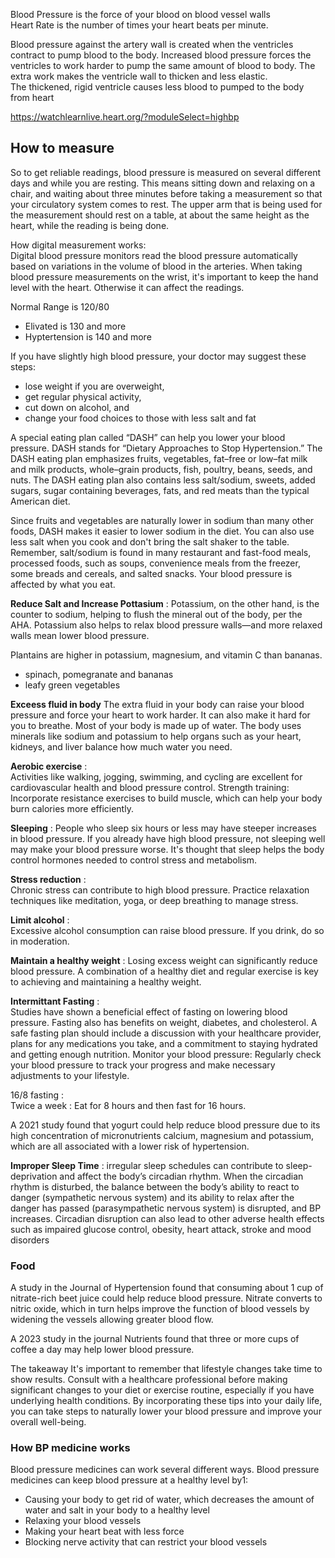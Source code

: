 Blood Pressure is the force of your blood on blood vessel walls     
Heart Rate is the number of times your heart beats per minute.   

Blood pressure against the artery wall is created when the ventricles contract to pump blood to the body. 
Increased blood pressure forces the ventricles to work harder to pump the same amount of blood to body. The extra work makes the ventricle wall to thicken and less elastic.  
The thickened, rigid ventricle causes less blood to pumped to the body from heart

https://watchlearnlive.heart.org/?moduleSelect=highbp


## How to measure
So to get reliable readings, blood pressure is measured on several different days and while you are resting. This means sitting down and relaxing on a chair, and waiting about three minutes before taking a measurement so that your circulatory system comes to rest. The upper arm that is being used for the measurement should rest on a table, at about the same height as the heart, while the reading is being done.

How digital measurement works:   
Digital blood pressure monitors read the blood pressure automatically based on variations in the volume of blood in the arteries. 
When taking blood pressure measurements on the wrist, it's important to keep the hand level with the heart. Otherwise it can affect the readings.


Normal Range is 120/80
- Elivated is 130 and more
- Hyptertension is 140 and more

If you have slightly high blood pressure, your doctor may suggest these steps:

- lose weight if you are overweight,
- get regular physical activity,
- cut down on alcohol, and
- change your food choices to those with less salt and fat

A special eating plan called “DASH” can help you lower your blood pressure. DASH stands for “Dietary Approaches to Stop Hypertension.” The DASH eating plan emphasizes fruits, vegetables, fat–free or low–fat milk and milk products, whole–grain products, fish, poultry, beans, seeds, and nuts. The DASH eating plan also contains less salt/sodium, sweets, added sugars, sugar containing beverages, fats, and red meats than the typical American diet.

Since fruits and vegetables are naturally lower in sodium than many other foods, DASH makes it easier to lower sodium in the diet. You can also use less salt when you cook and don't bring the salt shaker to the table. Remember, salt/sodium is found in many restaurant and fast-food meals, processed foods, such as soups, convenience meals from the freezer, some breads and cereals, and salted snacks. Your blood pressure is affected by what you eat.


**Reduce Salt and Increase Pottasium** :
Potassium, on the other hand, is the counter to sodium, helping to flush the mineral out of the body, per the AHA. Potassium also helps to relax blood pressure walls—and more relaxed walls mean lower blood pressure. 
 
Plantains are higher in potassium, magnesium, and vitamin C than bananas. 
- spinach, pomegranate and bananas
- leafy green vegetables


**Exceess fluid in body**
The extra fluid in your body can raise your blood pressure and force your heart to work harder. It can also make it hard for you to breathe. Most of your body is made up of water. The body uses minerals like sodium and potassium to help organs such as your heart, kidneys, and liver balance how much water you need.


**Aerobic exercise** :  
Activities like walking, jogging, swimming, and cycling are excellent for cardiovascular health and blood pressure control.
Strength training:  
Incorporate resistance exercises to build muscle, which can help your body burn calories more efficiently.

**Sleeping** :
People who sleep six hours or less may have steeper increases in blood pressure. If you already have high blood pressure, not sleeping well may make your blood pressure worse. It's thought that sleep helps the body control hormones needed to control stress and metabolism.


**Stress reduction** :  
Chronic stress can contribute to high blood pressure. Practice relaxation techniques like meditation, yoga, or deep breathing to manage stress.


**Limit alcohol** :   
Excessive alcohol consumption can raise blood pressure. If you drink, do so in moderation.

**Maintain a healthy weight** :
Losing excess weight can significantly reduce blood pressure. A combination of a healthy diet and regular exercise is key to achieving and maintaining a healthy weight.

**Intermittant Fasting** :   
Studies have shown a beneficial effect of fasting on lowering blood pressure. Fasting also has benefits on weight, diabetes, and cholesterol. A safe fasting plan should include a discussion with your healthcare provider, plans for any medications you take, and a commitment to staying hydrated and getting enough nutrition.
Monitor your blood pressure:
Regularly check your blood pressure to track your progress and make necessary adjustments to your lifestyle.

16/8 fasting :  
Twice a week : Eat for 8 hours and then fast for 16 hours.   


A 2021 study found that yogurt could help reduce blood pressure due to its high concentration of micronutrients calcium, magnesium and potassium, which are all associated with a lower risk of hypertension.




**Improper Sleep Time** :
irregular sleep schedules can contribute to sleep-deprivation and affect the body’s circadian rhythm. When the circadian rhythm is disturbed, the balance between the body’s ability to react to danger (sympathetic nervous system) and its ability to relax after the danger has passed (parasympathetic nervous system) is disrupted, and BP increases. Circadian disruption can also lead to other adverse health effects such as impaired glucose control, obesity, heart attack, stroke and mood disorders

### Food

A study in the Journal of Hypertension found that consuming about 1 cup of nitrate-rich beet juice could help reduce blood pressure. Nitrate converts to nitric oxide, which in turn helps improve the function of blood vessels by widening the vessels allowing greater blood flow.

A 2023 study in the journal Nutrients found that three or more cups of coffee a day may help lower blood pressure. 


The takeaway
It's important to remember that lifestyle changes take time to show results. Consult with a healthcare professional before making significant changes to your diet or exercise routine, especially if you have underlying health conditions. By incorporating these tips into your daily life, you can take steps to naturally lower your blood pressure and improve your overall well-being.


### How BP medicine works
Blood pressure medicines can work several different ways. Blood pressure medicines can keep blood pressure at a healthy level by1:

- Causing your body to get rid of water, which decreases the amount of water and salt in your body to a healthy level
- Relaxing your blood vessels
- Making your heart beat with less force
- Blocking nerve activity that can restrict your blood vessels
